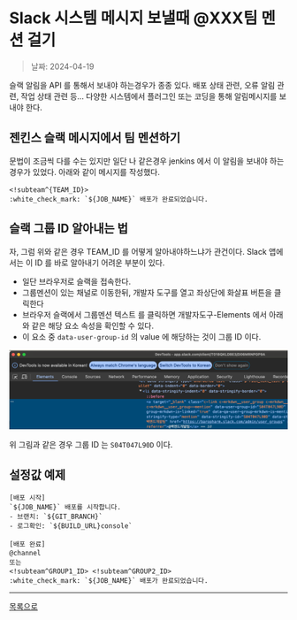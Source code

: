 # Slack 시스템 메시지 보낼때 @XXX팀 멘션 걸기

> 날짜: 2024-04-19

슬랙 알림을 API 를 통해서 보내야 하는경우가 종종 있다.
배포 상태 관련, 오류 알림 관련, 작업 상태 관련 등... 다양한 시스템에서 플러그인 또는 코딩을 통해 알림메시지를 보내야 한다.

## 젠킨스 슬랙 메시지에서 팀 멘션하기

문법이 조금씩 다를 수는 있지만 일단 나 같은경우 jenkins 에서 이 알림을 보내야 하는 경우가 있었다.
아래와 같이 메시지를 작성했다.

```
<!subteam^{TEAM_ID}>
:white_check_mark: `${JOB_NAME}` 배포가 완료되었습니다.
```

## 슬랙 그룹 ID 알아내는 법

자, 그럼 위와 같은 경우 TEAM_ID 를 어떻게 알아내야하느냐가 관건이다.
Slack 앱에서는 이 ID 를 바로 알아내기 어려운 부분이 있다. 

- 일단 브라우저로 슬랙을 접속한다.
- 그룹멘션이 있는 채널로 이동한뒤, 개발자 도구를 열고 좌상단에 화살표 버튼을 클릭한다
- 브라우저 슬랙에서 그룹멘션 텍스트 를 클릭하면 개발자도구-Elements 에서 아래와 같은 해당 요소 속성을 확인할 수 있다.
- 이 요소 중 `data-user-group-id` 의 value 에 해당하는 것이 그룹 ID 이다.

![slack_user_group_id](../../resources/slack_user_group_id.png)

위 그림과 같은 경우 그룹 ID 는 `S04T047L90D` 이다.

## 설정값 예제

```
[배포 시작]
`${JOB_NAME}` 배포를 시작합니다.
- 브랜치: `${GIT_BRANCH}`
- 로그확인: `${BUILD_URL}console`

[배포 완료]
@channel
또는
<!subteam^GROUP1_ID> <!subteam^GROUP2_ID>
:white_check_mark: `${JOB_NAME}` 배포가 완료되었습니다.
```

---

[목록으로](https://shiwoo-park.github.io/blog)


